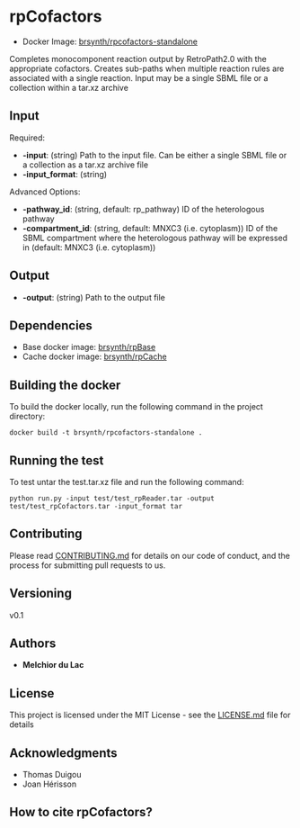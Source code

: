 # rpCofactors

* Docker Image: [brsynth/rpcofactors-standalone](https://hub.docker.com/r/brsynth/rpcofactors-standalone)

Completes monocomponent reaction output by RetroPath2.0 with the appropriate cofactors. Creates sub-paths when multiple reaction rules are associated with a single reaction. Input may be a single SBML file or a collection within a tar.xz archive

## Input

Required:
* **-input**: (string) Path to the input file. Can be either a single SBML file or a collection as a tar.xz archive file
* **-input_format**: (string) 

Advanced Options:
* **-pathway_id**: (string, default: rp_pathway) ID of the heterologous pathway
* **-compartment_id**: (string, default: MNXC3 (i.e. cytoplasm)) ID of the SBML compartment where the heterologous pathway will be expressed in (default: MNXC3 (i.e. cytoplasm))

## Output

* **-output**: (string) Path to the output file

## Dependencies

* Base docker image: [brsynth/rpBase](https://hub.docker.com/r/brsynth/rpbase)
* Cache docker image: [brsynth/rpCache](https://hub.docker.com/r/brsynth/rpcache)

## Building the docker

To build the docker locally, run the following command in the project directory: 

```
docker build -t brsynth/rpcofactors-standalone .
```

## Running the test

To test untar the test.tar.xz file and run the following command:

```
python run.py -input test/test_rpReader.tar -output test/test_rpCofactors.tar -input_format tar
```

## Contributing

Please read [CONTRIBUTING.md](https://gist.github.com/PurpleBooth/b24679402957c63ec426) for details on our code of conduct, and the process for submitting pull requests to us.

## Versioning

v0.1

## Authors

* **Melchior du Lac**

## License

This project is licensed under the MIT License - see the [LICENSE.md](LICENSE.md) file for details

## Acknowledgments

* Thomas Duigou
* Joan Hérisson

## How to cite rpCofactors?
